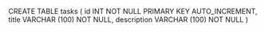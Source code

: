 CREATE TABLE tasks (
id INT NOT NULL PRIMARY KEY AUTO_INCREMENT,
title VARCHAR (100) NOT NULL,
description VARCHAR (100) NOT NULL
)